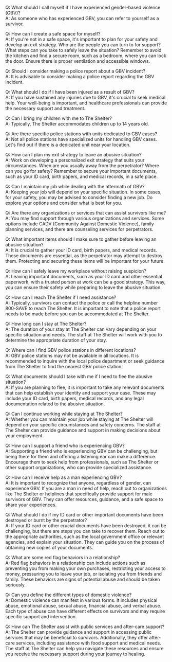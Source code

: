 Q: What should I call myself if I have experienced gender-based violence (GBV)?  
A: As someone who has experienced GBV, you can refer to yourself as a survivor.

Q: How can I create a safe space for myself?  
A: If you're not in a safe space, it's important to plan for your safety and develop an exit strategy. Who are the people you can turn to for support? What steps can you take to safely leave the situation? Remember to avoid the kitchen and find a secure room, such as a bedroom, where you can lock the door. Ensure there is proper ventilation and accessible windows.

Q: Should I consider making a police report about a GBV incident?  
A: It is advisable to consider making a police report regarding the GBV incident.

Q: What should I do if I have been injured as a result of GBV?  
A: If you have sustained any injuries due to GBV, it's crucial to seek medical help. Your well-being is important, and healthcare professionals can provide the necessary support and treatment.

Q: Can I bring my children with me to The Shelter?  
A: Typically, The Shelter accommodates children up to 14 years old.

Q: Are there specific police stations with units dedicated to GBV cases?  
A: Not all police stations have specialized units for handling GBV cases. Let's find out if there is a dedicated unit near your location.

Q: How can I plan my exit strategy to leave an abusive situation?  
A: Work on developing a personalized exit strategy that suits your circumstances. When are you usually away from the perpetrator? Where can you go for safety? Remember to secure your important documents, such as your ID card, birth papers, and medical records, in a safe place.

Q: Can I maintain my job while dealing with the aftermath of GBV?  
A: Keeping your job will depend on your specific situation. In some cases, for your safety, you may be advised to consider finding a new job. Do explore your options and consider what is best for you.

Q: Are there any organizations or services that can assist survivors like me?  
A: You may find support through various organizations and services. Some options include CADV (Community Against Domestic Violence), family planning services, and there are counseling services for perpetrators.

Q: What important items should I make sure to gather before leaving an abusive situation?  
A: It is crucial to gather your ID card, birth papers, and medical records. These documents are essential, as the perpetrator may attempt to destroy them. Protecting and securing these items will be important for your future.

Q: How can I safely leave my workplace without raising suspicion?  
A: Leaving important documents, such as your ID card and other essential paperwork, with a trusted person at work can be a good strategy. This way, you can ensure their safety while preparing to leave the abusive situation.

Q: How can I reach The Shelter if I need assistance?  
A: Typically, survivors can contact the police or call the helpline number 800-SAVE to reach The Shelter. It is important to note that a police report needs to be made before you can be accommodated at The Shelter.

Q: How long can I stay at The Shelter?  
A: The duration of your stay at The Shelter can vary depending on your specific situation and needs. The staff at The Shelter will work with you to determine the appropriate duration of your stay.

Q: Where can I find GBV police stations in different locations?  
A: GBV police stations may not be available in all locations. It is recommended to inquire with the local police department or seek guidance from The Shelter to find the nearest GBV police station.

Q: What documents should I take with me if I need to flee the abusive situation?  
A: If you are planning to flee, it is important to take any relevant documents that can help establish your identity and support your case. These may include your ID card, birth papers, medical records, and any legal documentation related to the abusive situation.

Q: Can I continue working while staying at The Shelter?  
A: Whether you can maintain your job while staying at The Shelter will depend on your specific circumstances and safety concerns. The staff at The Shelter can provide guidance and support in making decisions about your employment.

Q: How can I support a friend who is experiencing GBV?  
A: Supporting a friend who is experiencing GBV can be challenging, but being there for them and offering a listening ear can make a difference. Encourage them to seek help from professionals, such as The Shelter or other support organizations, who can provide specialized assistance.

Q: How can I receive help as a man experiencing GBV?  
A: It is important to recognize that anyone, regardless of gender, can experience GBV. If you are a man in need of help, reach out to organizations like The Shelter or helplines that specifically provide support for male survivors of GBV. They can offer resources, guidance, and a safe space to share your experiences.

Q: What should I do if my ID card or other important documents have been destroyed or burnt by the perpetrator?  
A: If your ID card or other crucial documents have been destroyed, it can be challenging, but there are steps you can take to recover them. Reach out to the appropriate authorities, such as the local government office or relevant agencies, and explain your situation. They can guide you on the process of obtaining new copies of your documents.

Q: What are some red flag behaviors in a relationship?  
A: Red flag behaviors in a relationship can include actions such as preventing you from making your own purchases, restricting your access to money, pressuring you to leave your job, or isolating you from friends and family. These behaviors are signs of potential abuse and should be taken seriously.

Q: Can you define the different types of domestic violence?  
A: Domestic violence can manifest in various forms. It includes physical abuse, emotional abuse, sexual abuse, financial abuse, and verbal abuse. Each type of abuse can have different effects on survivors and may require specific support and intervention.

Q: How can The Shelter assist with public services and after-care support?  
A: The Shelter can provide guidance and support in accessing public services that may be beneficial to survivors. Additionally, they offer after-care services, including assistance with food support and medical needs. The staff at The Shelter can help you navigate these resources and ensure you receive the necessary support during your journey to healing.
